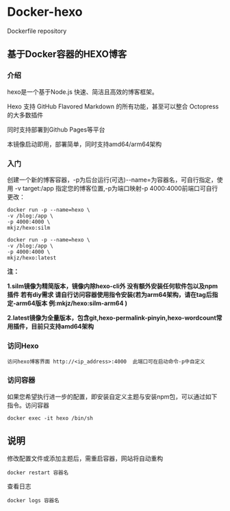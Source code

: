 # Docker-hexo
Dockerfile repository
##  基于Docker容器的HEXO博客

### 介绍

hexo是一个基于Node.js 快速、简洁且高效的博客框架。

Hexo 支持 GitHub Flavored Markdown 的所有功能，甚至可以整合 Octopress 的大多数插件

同时支持部署到Github Pages等平台

本镜像启动即用，部署简单，同时支持amd64/arm64架构

### 入门

创建一个新的博客容器，-p为后台运行(可选)--name=为容器名，可自行指定，使用 -v target:/app 指定您的博客位置,-p为端口映射-p 4000:4000前端口可自行更改：

```shell
docker run -p --name=hexo \
-v /blog:/app \
-p 4000:4000 \
mkjz/hexo:silm
```



```shell
docker run -p --name=hexo \
-v /blog:/app \
-p 4000:4000 \
mkjz/hexo:latest
```

**注：**

**1.silm镜像为精简版本，镜像内除hexo-cli外 没有额外安装任何软件包以及npm插件 若有diy需求 请自行访问容器使用指令安装(若为arm64架构，请在tag后指定-arm64版本 例:mkjz/hexo:silm-arm64 )**

**2.latest镜像为全量版本，包含git,hexo-permalink-pinyin,hexo-wordcount常用插件，目前只支持amd64架构**



### 访问Hexo

```shell
访问hexo博客界面 http://<ip_address>:4000  此端口可在启动命令-p中自定义
```

### 访问容器

如果您希望执行进一步的配置，即安装自定义主题与安装npm包，可以通过如下指令。访问容器 

```shell
docker exec -it hexo /bin/sh
```
## 说明

修改配置文件或添加主题后，需重启容器，网站将自动重构

```shell
docker restart 容器名
```

查看日志

```shell
docker logs 容器名
```










